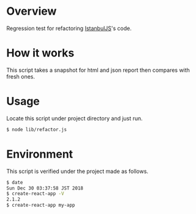 # Overview
Regression test for refactoring [IstanbulJS](https://github.com/istanbuljs/istanbuljs)'s code.

# How it works
This script takes a snapshot for html and json report then compares with fresh ones.

# Usage
Locate this script under project directory and just run.

```bash
$ node lib/refactor.js
```

# Environment
This script is verified under the project made as follows.

```bash
$ date
Sun Dec 30 03:37:58 JST 2018
$ create-react-app -V
2.1.2
$ create-react-app my-app
```